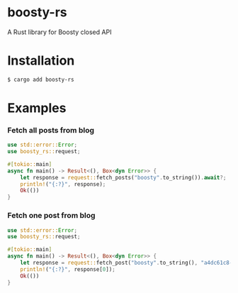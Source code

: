 # boosty-rs
A Rust library for Boosty closed API

# Installation
```sh
$ cargo add boosty-rs
```

# Examples
### Fetch all posts from blog
```rust
use std::error::Error;
use boosty_rs::request;

#[tokio::main]
async fn main() -> Result<(), Box<dyn Error>> {
    let response = request::fetch_posts("boosty".to_string()).await?;
    println!("{:?}", response); 
    Ok(())
}

```

### Fetch one post from blog
```rust
use std::error::Error;
use boosty_rs::request;

#[tokio::main]
async fn main() -> Result<(), Box<dyn Error>> {
    let response = request::fetch_post("boosty".to_string(), "a4dc61c8-4ff9-495b-946b-3982efef68fe".to_string()).await?;
    println!("{:?}", response[0]); 
    Ok(())
}
```
